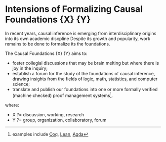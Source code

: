 # Intensions of Formalizing Causal Foundations {X} {Y}

In recent years,
causal inference is emerging
from interdisciplinary origins
into its own academic discpline
Despite its growth and popularity,
work remains to be done to formalize its the foundations.

The Causal Foundations {X} {Y} aims to:

* foster collegial discussions that may be brain melting
but where there is joy in the inquiry;
* establish a forum
for the study of the foundations of causal inference,
drawing insights
from the fields of logic, math, statistics, and computer science;
* translate and publish our foundations into one or more
formally verified (machine checked)
proof management systems[^1].

where:

* X ?= discussion, working, research
* Y ?= group, organization, collaboratory, forum

[^1]: examples include
[Coq](https://coq.inria.fr/),
[Lean](https://lean-lang.org/),
[Agda](https://agda.readthedocs.io/en/latest/)
